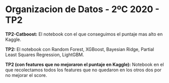 # Organizacion de Datos - 2ºC 2020 - TP2

__TP2-Catboost:__ El notebook con el que conseguimos el puntaje mas alto en Kaggle.

__TP2:__ El notebook con Random Forest, XGBoost, Bayesian Ridge, Partial Least Squares Regression, LightGBM.

__TP2 (con features que no mejoraron el puntaje en Kaggle):__ Notebook en el que recolectamos todos los features que no quedaron en los otros dos por no mejorar el score.
